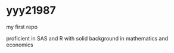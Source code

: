 # yyy21987
my first repo 



proficient in SAS and R with solid background in mathematics and economics
